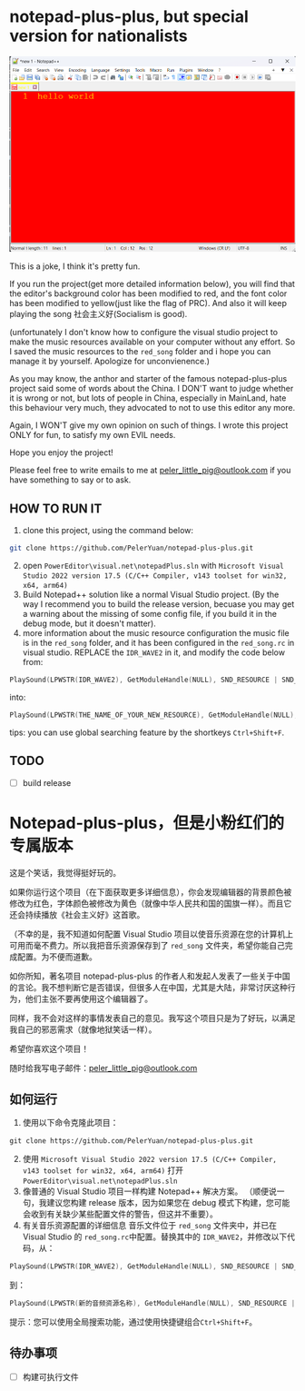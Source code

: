 # notepad-plus-plus, but special version for nationalists

![screenshot](./doc/screenshot.png)

This is a joke, I think it's pretty fun.

If you run the project(get more detailed information below), you will find that the editor's background color has been modified to red, and the font color has been modified to yellow(just like the flag of PRC). And also it will keep playing the song 社会主义好(Socialism is good).

(unfortunately I don't know how to configure the visual studio project to make the music resources available on your computer without any effort. So I saved the music resources to the `red_song` folder and i hope you can manage it by yourself. Apologize for unconvienence.)

As you may know, the anthor and starter of the famous notepad-plus-plus project said some of words about the China. I DON'T want to judge whether it is wrong or not, but lots of people in China, especially in MainLand, hate this behaviour very much, they advocated to not to use this editor any more.

Again, I WON'T give my own opinion on such of things. I wrote this project ONLY for fun, to satisfy my own EVIL needs.

Hope you enjoy the project!

Please feel free to write emails to me at peler_little_pig@outlook.com if you have something to say or to ask.

## HOW TO RUN IT
1. clone this project, using the command below:
```bash
git clone https://github.com/PelerYuan/notepad-plus-plus.git
```
2. open `PowerEditor\visual.net\notepadPlus.sln` with `Microsoft Visual Studio 2022 version 17.5 (C/C++ Compiler, v143 toolset for win32, x64, arm64)`
3. Build Notepad++ solution like a normal Visual Studio project.
(By the way I recommend you to build the release version, becuase you may get a warning about the missing of some config file, if you build it in the debug mode, but it doesn't matter).
4. more information about the music resource configuration
the music file is in the `red_song` folder, and it has been configured in the `red_song.rc` in visual studio. REPLACE the `IDR_WAVE2` in it, and modify the code below from:
```cpp
PlaySound(LPWSTR(IDR_WAVE2), GetModuleHandle(NULL), SND_RESOURCE | SND_ASYNC | SND_LOOP);
```
into:
```cpp
PlaySound(LPWSTR(THE_NAME_OF_YOUR_NEW_RESOURCE), GetModuleHandle(NULL), SND_RESOURCE | SND_ASYNC | SND_LOOP);
```
tips: you can use global searching feature by the shortkeys `Ctrl+Shift+F`.

## TODO
- [ ] build release


# Notepad-plus-plus，但是小粉红们的专属版本

这是个笑话，我觉得挺好玩的。

如果你运行这个项目（在下面获取更多详细信息），你会发现编辑器的背景颜色被修改为红色，字体颜色被修改为黄色（就像中华人民共和国的国旗一样）。而且它还会持续播放《社会主义好》这首歌。

（不幸的是，我不知道如何配置 Visual Studio 项目以使音乐资源在您的计算机上可用而毫不费力。所以我把音乐资源保存到了 `red_song` 文件夹，希望你能自己完成配置。为不便而道歉。

如你所知，著名项目 notepad-plus-plus 的作者人和发起人发表了一些关于中国的言论。我不想判断它是否错误，但很多人在中国，尤其是大陆，非常讨厌这种行为，他们主张不要再使用这个编辑器了。

同样，我不会对这样的事情发表自己的意见。我写这个项目只是为了好玩，以满足我自己的邪恶需求（就像地狱笑话一样）。

希望你喜欢这个项目！

随时给我写电子邮件：peler_little_pig@outlook.com

## 如何运行
1. 使用以下命令克隆此项目：
```
git clone https://github.com/PelerYuan/notepad-plus-plus.git
```
2. 使用 `Microsoft Visual Studio 2022 version 17.5 (C/C++ Compiler, v143 toolset for win32, x64, arm64)` 打开 `PowerEditor\visual.net\notepadPlus.sln`
3. 像普通的 Visual Studio 项目一样构建 Notepad++ 解决方案。
（顺便说一句，我建议您构建 release 版本，因为如果您在 debug 模式下构建，您可能会收到有关缺少某些配置文件的警告，但这并不重要）。
4. 有关音乐资源配置的详细信息
音乐文件位于 `red_song` 文件夹中，并已在 Visual Studio 的 `red_song.rc`中配置。替换其中的 `IDR_WAVE2`，并修改以下代码，从：
```cpp
PlaySound(LPWSTR(IDR_WAVE2), GetModuleHandle(NULL), SND_RESOURCE | SND_ASYNC | SND_LOOP);
```
到：
```cpp
PlaySound(LPWSTR(新的音频资源名称), GetModuleHandle(NULL), SND_RESOURCE | SND_ASYNC | SND_LOOP);
```
提示：您可以使用全局搜索功能，通过使用快捷键组合`Ctrl+Shift+F`。

## 待办事项
- [ ] 构建可执行文件